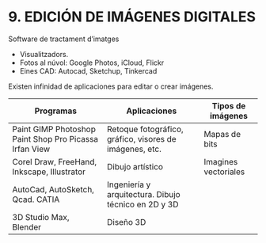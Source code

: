 # 9. EDICIÓN DE IMÁGENES DIGITALES


Software de tractament d’imatges

- Visualitzadors.
- Fotos al núvol: Google Photos, iCloud, Flickr
- Eines CAD: Autocad, Sketchup, Tinkercad

Existen infinidad de aplicaciones para editar o crear imágenes.

| Programas                                              | Aplicaciones                                            | Tipos de imágenes    |
| ------------------------------------------------------ | ------------------------------------------------------- | -------------------- |
| Paint GIMP Photoshop Paint Shop Pro Picassa Irfan View | Retoque fotográfico, gráfico, visores de imágenes, etc. | Mapas de bits        |
| Corel Draw, FreeHand, Inkscape, Illustrator            | Dibujo artístico                                        | Imagines vectoriales |
| AutoCad, AutoSketch, Qcad. CATIA                       | Ingeniería y arquitectura. Dibujo técnico en 2D y 3D    |                      |
| 3D Studio Max, Blender                                 | Diseño 3D                                               |                      |

